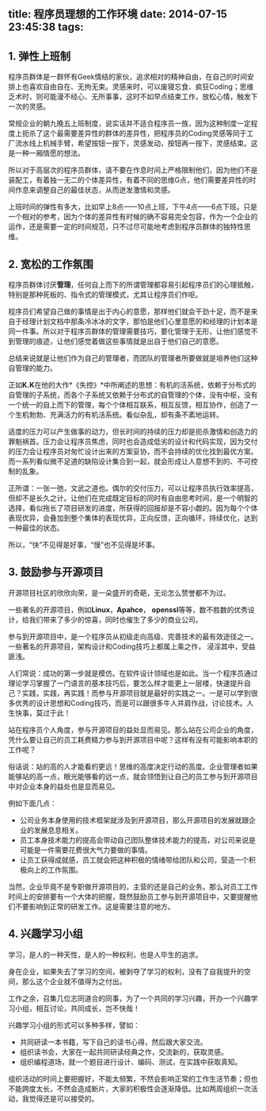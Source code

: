 title: 程序员理想的工作环境
date: 2014-07-15 23:45:38
tags:
---
## 1. 弹性上班制
程序员群体是一群怀有Geek情结的家伙，追求相对的精神自由，在自己的时间安排上也喜欢自由自在、无拘无束。灵感来时，可以废寝忘食、疯狂Coding；思维乏术时，则可能漫不经心、无所事事，这时不如早点结束工作，放松心情，触发下一次的灵感。

常规企业的朝九晚五上班制度，说实话并不适合程序员一族，因为这种制度一定程度上扼杀了这个最需要差异性的群体的差异性，把程序员的Coding灵感等同于工厂流水线上机械手臂，希望按钮一按下，灵感发动，按钮再一按下，灵感结束。这是一种一厢情愿的想法。

所以对于高层次的程序员群体，请不要在作息时间上严格限制他们，因为他们不是装配工，有着独一无二的个体差异性，有着不同的思维G点，他们需要差异性的时间作息来调整自己的最佳状态，从而迸发激情和灵感。

上班时间的弹性有多大，比如早上8点——10点上班，下午4点——6点下班。只是一个相对的参考，因为个体的差异性有时候的确不容易完全包容，作为一个企业的运作，还是需要一定的时间规范，只不过尽可能地考虑到程序员群体的独特性思维。

## 2. 宽松的工作氛围
程序员群体讨厌**管理**，任何自上而下的所谓管理都容易引起程序员们的心理抵触，特别是那种死板的、指令式的管理模式，尤其让程序员们作呕。

程序员们希望自己做的事情是出于内心的意愿，那样他们就会干劲十足，而不是来自于经理计划文档中那条冷冰冰的文字，那怕是他们心里意愿的和经理的计划本是同一件事。所以对于程序员群体的管理需要技巧，要化管理于无形，让他们感觉不到管理的痕迹，让他们感觉着做这些事情就是出自于他们自己的意愿。

总结来说就是让他们作为自己的管理者，而团队的管理者所要做就是培养他们这种自管理的能力。

正如**K.K**在他的大作*《失控》*中所阐述的思想：有机的活系统，依赖于分布式的自管理的子系统，而各个子系统又依赖于分布式的自管理的个体，没有中枢，没有一个统一的自上而下的管理，每个个体相互联系，相互反馈，相互协作，创造了一个生机勃勃、充满活力的有机活系统。看似杂乱，却有条不紊地运转。

适度的压力可以产生做事的动力，但长时间的持续的压力却是扼杀激情和创造力的罪魁祸首。压力会让程序员焦虑，同时也会造成低劣的设计和代码实现，因为交付的压力会让程序员对匆忙设计出来的方案妥协，而不会持续的优化找到最优方案。而一系列看似微不足道的缺陷设计集合到一起，就会形成让人意想不到的、不可控制的乱象。

正所谓：一张一弛，文武之道也。偶尔的交付压力，可以让程序员执行效率提高，但却不是长久之计。让他们在完成既定目标的同时有自由思考时间，是一个明智的选择，看似拖长了项目研发的进度，所获得的回报却是不容小觑的。因为每个个体表现优异，会叠加到整个集体的表现优异，正向反馈，正向循环，持续优化，达到一种最佳的状态。

所以，“快”不见得是好事，“慢”也不见得是坏事。

## 3. 鼓励参与开源项目
开源项目社区的欣欣向荣，是一朵盛开的奇葩，无论怎么赞誉都不为过。

一些著名的开源项目，例如**Linux**，**Apahce**， **openssl**等等，数不胜数的优秀设计，给我们带来了多少的惊喜，同时也催生了多少的商业公司。

参与到开源项目中，是一个程序员从初级走向高级、完善技术的最有效途径之一。一些著名的开源项目，架构设计和Coding技巧上都属上乘之作， 浸淫其中，受益匪浅。

人们常说：成功的第一步就是模仿。在软件设计领域也是如此。当一个程序员通过理论学习掌握了一门语言的基本技巧后，要怎么样才能更上一层楼，快速提升自己？实践，实践，再实践！而参与开源项目就是最好的实践之一。一是可以学到很多优秀的设计思想和Coding技巧，而是可以跟很多牛人并肩作战，讨论技术。人生快事，莫过于此！

站在程序员个人角度，参与开源项目的益处显而易见。那么站在公司企业的角度，凭什么要让自己的员工耗费精力参与到开源项目中呢？这样有没有可能影响本职的工作呢？

俗话说：站的高的人才能看的更远！思维的高度决定行动的高度。企业管理者如果能够站的高一点，眼光能够看的远一点，就会领悟到让自己的员工参与到开源项目中对企业本身的益处也是显而易见。

例如下面几点：
- 公司业务本身使用的技术框架就涉及到开源项目，那么开源项目的发展就跟企业的发展息息相关。
- 员工本身技术能力的提高会带动自己团队整体技术能力的提高，对公司来说是可能是一件需要花费很大气力要做的事情。
- 让员工获得成就感，员工就会把这种积极的情绪带给团队和公司，营造一个积极向上的工作氛围。

当然，企业毕竟不是专职做开源项目的，主营的还是自己的业务。那么对员工工作时间上的安排要有一个大体的把握，既然鼓励员工参与到开源项目中，又要提醒他们不要影响到正常的研发工作。这是需要注意的地方。

## 4. 兴趣学习小组
学习，是人的一种天性，是人的一种权利，也是人毕生的追求。

身在企业，如果失去了学习的空间，被剥夺了学习的权利，没有了自我提升的空间，那么这个企业就不值得为之付出。

工作之余，召集几位志同道合的同事，为了一个共同的学习兴趣，开办一个兴趣学习小组，相互讨论，共同成长，岂不快哉！

兴趣学习小组的形式可以多种多样，譬如：
- 共同研读一本书籍，写下自己的读书心得，然后跟大家交流。
- 组织读书会，大家在一起共同研读经典之作，交流新的，获取灵感。
- 组织编程道场，就一个题目进行设计、编码、测试，在实践中获取真知。

组织活动的时间上要把握好，不能太频繁，不然会影响正常的工作生活节奏；但也不能跨度太长，不然会造成断片，大家的积极性会逐渐降低。比如两周组织一次活动，我觉得还是可以接受的。


